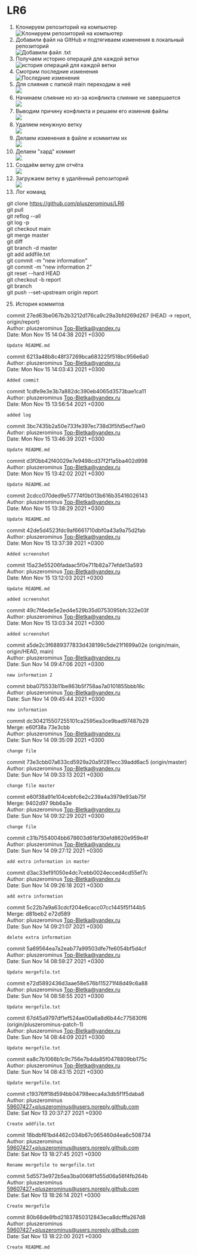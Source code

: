 # LR6
1. Клонируем репозиторий на компьютер  
![Клонируем репозиторий на компьютер](https://github.com/pluszerominus/LR6/blob/report/Screen/1.jpg)
3. Добавили файл на GItHub и подтягиваем изменения в локальный репозиторий  
![Добавили файл .txt](https://github.com/pluszerominus/LR6/blob/report/Screen/2.jpg) 
5. Получаем историю операций для каждой ветки   
![история операций для каждой ветки](https://github.com/pluszerominus/LR6/blob/report/Screen/3.jpg)
7. Смотрим последние изменения  
![Последние изменения](https://github.com/pluszerominus/LR6/blob/report/Screen/4.jpg)
9. Для слияния с папкой main переходим в неё   
![](https://github.com/pluszerominus/LR6/blob/report/Screen/5.1.jpg)
11. Начинаем слияние но из-за конфликта слияние не завершается   
![](https://github.com/pluszerominus/LR6/blob/report/Screen/6.1.jpg)
13. Выводим причину конфликта и решаем его изменив файлы  
![](https://github.com/pluszerominus/LR6/blob/report/Screen/7.jpg)
15. Удаляем ненужную ветку  
![](https://github.com/pluszerominus/LR6/blob/report/Screen/9.jpg)
17. Делаем изменения в файле и коммитим их  
![](https://github.com/pluszerominus/LR6/blob/report/Screen/10.jpg) 
19. Делаем "хард" коммит  
![](https://github.com/pluszerominus/LR6/blob/report/Screen/11.jpg)
21. Создаём ветку для отчёта  
![](https://github.com/pluszerominus/LR6/blob/report/Screen/12.jpg)
23. Загружаем ветку в удалённый репозиторий  
![](https://github.com/pluszerominus/LR6/blob/report/Screen/13.jpg)
24. Лог команд  
  
git clone https://github.com/pluszerominus/LR6  
git pull  
git reflog --all  
git log -p  
git checkout main  
git merge  master  
git diff  
git branch -d master  
git add addfile.txt  
git commit -m "new information"  
git commit -m "new information 2"  
git reset --hard HEAD  
git checkout -b report  
git branch  
git push --set-upstream origin report  
  
25. История коммитов  
  
commit 27ed63be067b2b3212d176ca9c29a3bfd269d267 (HEAD -> report, origin/report)  
Author: pluszerominus Top-Bletka@yandex.ru  
Date:   Mon Nov 15 14:04:38 2021 +0300  
  
    Update README.md  
  
commit 6213a48b8c48f37269bca683225f518bc956e6a0  
Author: pluszerominus Top-Bletka@yandex.ru  
Date:   Mon Nov 15 14:03:43 2021 +0300  
  
    Added commit  
  
commit 1cdfe9e3e3b7a882dc390eb4065d3573bae1ca11  
Author: pluszerominus Top-Bletka@yandex.ru  
Date:   Mon Nov 15 13:56:54 2021 +0300  
  
    added log  
  
commit 3bc7435b2a50e733fe397ec738d3f5fd5ecf7ae0  
Author: pluszerominus Top-Bletka@yandex.ru  
Date:   Mon Nov 15 13:46:39 2021 +0300  
  
    Update README.md  
  
commit d3f0bb42f40029e7e9498cd37f2f1a5ba402d998  
Author: pluszerominus Top-Bletka@yandex.ru  
Date:   Mon Nov 15 13:42:02 2021 +0300  
  
    Update README.md  
  
commit 2cdcc070ded9e57774f0b013b616b35416026143  
Author: pluszerominus Top-Bletka@yandex.ru  
Date:   Mon Nov 15 13:38:29 2021 +0300  
  
    Update README.md  
  
commit 42de5d4523fdc9af6661710dbf0a43a9a75d2fab  
Author: pluszerominus Top-Bletka@yandex.ru  
Date:   Mon Nov 15 13:37:39 2021 +0300  
  
    Added screenshot  
  
commit 15a23e55206fadaac5f0e711b82a77efde13a593  
Author: pluszerominus Top-Bletka@yandex.ru  
Date:   Mon Nov 15 13:12:03 2021 +0300  
  
    Update README.md  
  
    added screenshot  
  
commit 49c7f4ede5e2ed4e529b35d0753095bfc322e03f  
Author: pluszerominus <Top-Bletka@yandex.ru>  
Date:   Mon Nov 15 13:03:34 2021 +0300  
  
    added screenshot  
  
commit a5de2c3f6889377833d438199c5de21f1699a02e (origin/main, origin/HEAD, main)  
Author: pluszerominus <Top-Bletka@yandex.ru>  
Date:   Sun Nov 14 09:47:06 2021 +0300  
  
    new information 2  
  
commit bba075533b11be863b5f758aa7a0101855bbb16c  
Author: pluszerominus <Top-Bletka@yandex.ru>  
Date:   Sun Nov 14 09:45:44 2021 +0300  

    new information  

commit dc304215507255101ca2595ea3ce9bad97487b29  
Merge: e60f38a 73e3cbb  
Author: pluszerominus <Top-Bletka@yandex.ru>  
Date:   Sun Nov 14 09:35:09 2021 +0300  
  
    change file  
  
commit 73e3cbb07a633cd5929a20a5f281ecc39add6ac5 (origin/master)  
Author: pluszerominus <Top-Bletka@yandex.ru>  
Date:   Sun Nov 14 09:33:13 2021 +0300  
  
    change file master  
  
commit e60f38a91e104cebfc6e2c239a4a3979e93ab75f  
Merge: 9402d97 9bb6a3e  
Author: pluszerominus <Top-Bletka@yandex.ru>  
Date:   Sun Nov 14 09:32:29 2021 +0300  
  
    change file  
  
commit c31b7554004bb678603d61bf30efd8620e959e4f  
Author: pluszerominus <Top-Bletka@yandex.ru>  
Date:   Sun Nov 14 09:27:12 2021 +0300  
  
    add extra information in master  
  
commit d3ac33ef91050e4dc7cebb0024ecced4cd55ef7c  
Author: pluszerominus <Top-Bletka@yandex.ru>  
Date:   Sun Nov 14 09:26:18 2021 +0300  
  
    add extra information  
  
commit 5c22b7a9a63cdcf204e6cacc07cc1445f5f144b5  
Merge: d81beb2 e72d589  
Author: pluszerominus <Top-Bletka@yandex.ru>  
Date:   Sun Nov 14 09:21:07 2021 +0300  
  
    delete extra information  
  
commit 5a69564ea7a2eab77a99503dfe7fe6054bf5d4cf  
Author: pluszerominus Top-Bletka@yandex.ru  
Date:   Sun Nov 14 08:59:27 2021 +0300  
  
    Update mergefile.txt  
  
commit e72d5892436d3aae58e576b115271f48d49c6a88  
Author: pluszerominus Top-Bletka@yandex.ru  
Date:   Sun Nov 14 08:58:55 2021 +0300  
  
    Update mergefile.txt  
  
commit 67d45a9797df1ef524ae00a6a8d6b44c775830f6 (origin/pluszerominus-patch-1)  
Author: pluszerominus Top-Bletka@yandex.ru  
Date:   Sun Nov 14 08:44:09 2021 +0300  
  
    Update mergefile.txt  
  
commit ea8c7b1066b1c9c756e7b4da85f0478809bb175c  
Author: pluszerominus Top-Bletka@yandex.ru  
Date:   Sun Nov 14 08:43:15 2021 +0300  
  
    Update mergefile.txt  
  
commit c19376ff18d594bb04798eeca4a3db5f1f5daba8  
Author: pluszerominus <59607427+pluszerominus@users.noreply.github.com>  
Date:   Sat Nov 13 20:37:27 2021 +0300  
  
    Create addfile.txt  
  
commit 18bdbf61bd4462c034b67c065460d4ea6c508734  
Author: pluszerominus <59607427+pluszerominus@users.noreply.github.com>  
Date:   Sat Nov 13 18:27:45 2021 +0300  
  
    Rename mergefile to mergefile.txt  
  
commit 5d5573e972b5ea3ba0068f1d55d06a56f4fb264b  
Author: pluszerominus <59607427+pluszerominus@users.noreply.github.com>  
Date:   Sat Nov 13 18:26:14 2021 +0300  
  
    Create mergefile  
  
commit 80b68de8fbd21837850312843eca8dcfffa267d8  
Author: pluszerominus <59607427+pluszerominus@users.noreply.github.com>  
Date:   Sat Nov 13 18:22:00 2021 +0300  
  
    Create README.md  
  
  
